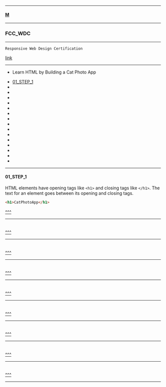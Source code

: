 
---

#### [M](https://github.com/ttltrk/TTT/blob/master/menu.md)

---

### FCC_WDC

---

```
Responsive Web Design Certification
```

[link](https://www.freecodecamp.org/learn/2022/responsive-web-design/)

---

- Learn HTML by Building a Cat Photo App

* [01_STEP_1](#01_STEP_1)
* [](#)
* [](#)
* [](#)
* [](#)
* [](#)
* [](#)
* [](#)
* [](#)
* [](#)
* [](#)
* [](#)
* [](#)
* [](#)
* [](#)
* [](#)


---

#### 01_STEP_1

HTML elements have opening tags like ```<h1>``` and closing tags like ```</h1>```.
The text for an element goes between its opening and closing tags.

```html
<h1>CatPhotoApp</h1>
```

[^^^](#FCC_WDC)

---

####

```html

```

[^^^](#FCC_WDC)

---

####

```html

```

[^^^](#FCC_WDC)

---

####

```html

```

[^^^](#FCC_WDC)

---

####

```html

```

[^^^](#FCC_WDC)

---

####

```html

```

[^^^](#FCC_WDC)

---

####

```html

```

[^^^](#FCC_WDC)

---

####

```html

```

[^^^](#FCC_WDC)

---

####

```html

```

[^^^](#FCC_WDC)

---
